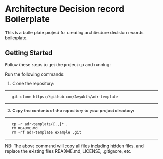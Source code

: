 
# Architecture Decision record Boilerplate

This is a boilerplate project for creating architecture decision records boilerplate.

## Getting Started

Follow these steps to get the project up and running:

Run the following commands:

1. Clone the repository:
---
```shell
   git clone https://github.com/Avyukth/adr-template
```
---
2. Copy the contents of the repository to your project directory:
---
```shell
   cp -r adr-template/{.,}* .
   rm README.md
   rm -rf adr-template example .git
```
---

   NB: The above command will copy all files including hidden files. and replace the existing files README.md, LICENSE, .gitignore, etc.




